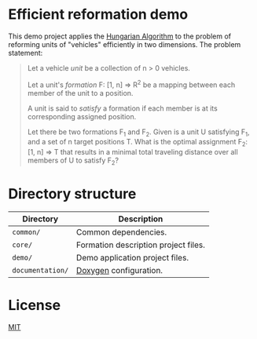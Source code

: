 # Efficient reformation demo
This demo project applies the [Hungarian Algorithm](https://github.com/rharel/cpp-hungarian-algorithm) to the problem of reforming units of "vehicles" efficiently in two dimensions. The problem statement:

> Let a vehicle _unit_ be a collection of n > 0 vehicles.
> 
> Let a unit's _formation_ F: [1, n] => R<sup>2</sup> be a mapping between each member of the unit to a position.
>
> A unit is said to _satisfy_ a formation if each member is at its corresponding assigned position.
> 
> Let there be two formations F<sub>1</sub> and F<sub>2</sub>. Given is a unit U satisfying F<sub>1</sub>, and a set of n target positions T. What is the optimal assignment F<sub>2</sub>: [1, n] => T that results in a minimal total traveling distance over all members of U to satisfy F<sub>2</sub>?

# Directory structure

| Directory        | Description               |
| ---------        | -----------               |
| `common/`        | Common dependencies.      |
| `core/`          | Formation description project files.                  |
| `demo/`          | Demo application project files. |
| `documentation/` | [Doxygen](http://www.stack.nl/~dimitri/doxygen/) configuration. |

# License
[MIT](LICENSE.txt)
